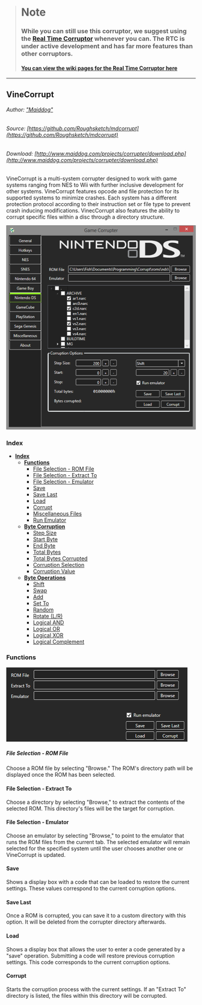 > # Note
>
> ### While you can still use this corruptor, we suggest using the [Real Time Corruptor](http://redscientist.com/#/rtc "Real Time Corruptor RTC") whenever you can. The RTC is under active development and has far more features than other corruptors.
>
> #### [You can view the wiki pages for the Real Time Corruptor here](/corruptors/rtc-real-time-corruptor.md)

---

## 

## VineCorrupt

###### Author: ["Maiddog"](http://corruptedbytes.com/)

###### Source: [https://github.com/Roughsketch/mdcorrupt](https://github.com/Roughsketch/mdcorrupt)

###### Download: [http://www.maiddog.com/projects/corrupter/download.php](http://www.maiddog.com/projects/corrupter/download.php)

VineCorrupt is a multi-system corrupter designed to work with game systems ranging from NES to Wii with further inclusive development for other systems.  VineCorrupt features opcode and file protection for its supported systems to minimize crashes.  Each system has a different protection protocol according to their instruction set or file type to prevent crash inducing modifications.  VinecCorrupt also features the ability to corrupt specific files within a disc through a directory structure.

![](/assets/vinecorrupt/VineCorruptNDS.png)

### Index

* [**Index**](#index "Self appointed!")
  * [**Functions**](#functions)
    * [File Selection - ROM File](#rom-File)
    * [File Selection - Extract To](#extract-to)
    * [File Selection - Emulator](#emulator)
    * [Save](#save)
    * [Save Last](#save-last)
    * [Load](#load)
    * [Corrupt](#corrupt)
    * [Miscellaneous Files](#misc-files)
    * [Run Emulator](#run-emulator)
  * [**Byte Corruption**](#byte-corruption)
  	* [Step Size](#step-size---hex)
    * [Start Byte](#start-byte---hex)
    * [End Byte](#end-byte---hex)
    * [Total Bytes](#total-byte---hex)
    * [Total Bytes Corrupted](#total-byes-corrupted)
    * [Corruption Selection](#operation-select)
    * [Corruption Value](#corruption-value)
  * [**Byte Operations**](#byte-operations)
 	* [Shift](#shift)
 	* [Swap](#swap)
 	* [Add](#add)
 	* [Set To](#set-to)
 	* [Random](#random)
 	* [Rotate (L/R)](#rotate-lr)
 	* [Logical AND](#logical-AND)
 	* [Logical OR](#logical-OR)
 	* [Logical XOR](#logical-XOR)
 	* [Logical Complement](#logical-complement)

### Functions

![](/assets/vinecorrupt/VineCorruptFunctions.png)

##### File Selection - ROM File

Choose a ROM file by selecting "Browse."  The ROM's directory path will be displayed once the ROM has been selected.

#### File Selection - Extract To

Choose a directory by selecting "Browse," to extract the contents of the selected ROM.  This directory's files will be the target for corruption.

#### File Selection - Emulator

Choose an emulator by selecting "Browse," to point to the emulator that runs the ROM files from the current tab.  The selected emulator will remain selected for the specified system until the user chooses another one or VineCorrupt is updated.

#### Save

Shows a display box with a code that can be loaded to restore the current settings.  These values correspond to the current corruption options.

#### Save Last

Once a ROM is corrupted, you can save it to a custom directory with this option.  It will be deleted from the corrupter directory afterwards.

#### Load

Shows a display box that allows the user to enter a code generated by a "save" operation.  Submitting a code will restore previous corruption settings.  This code corresponds to the current corruption options.

#### Corrupt 

Starts the corruption process with the current settings.  If an "Extract To" directory is listed, the files within this directory will be corrupted.